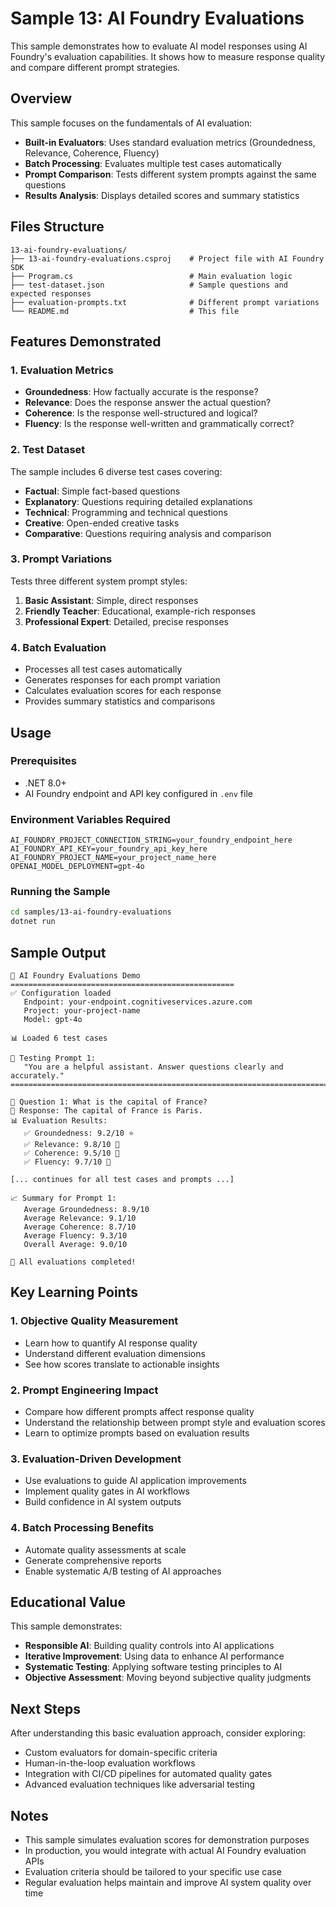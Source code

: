 # Sample 13: AI Foundry Evaluations

This sample demonstrates how to evaluate AI model responses using AI Foundry's evaluation capabilities. It shows how to measure response quality and compare different prompt strategies.

## Overview

This sample focuses on the fundamentals of AI evaluation:
- **Built-in Evaluators**: Uses standard evaluation metrics (Groundedness, Relevance, Coherence, Fluency)
- **Batch Processing**: Evaluates multiple test cases automatically
- **Prompt Comparison**: Tests different system prompts against the same questions
- **Results Analysis**: Displays detailed scores and summary statistics

## Files Structure

```
13-ai-foundry-evaluations/
├── 13-ai-foundry-evaluations.csproj    # Project file with AI Foundry SDK
├── Program.cs                          # Main evaluation logic
├── test-dataset.json                   # Sample questions and expected responses
├── evaluation-prompts.txt              # Different prompt variations
└── README.md                           # This file
```

## Features Demonstrated

### 1. **Evaluation Metrics**
- **Groundedness**: How factually accurate is the response?
- **Relevance**: Does the response answer the actual question?
- **Coherence**: Is the response well-structured and logical?
- **Fluency**: Is the response well-written and grammatically correct?

### 2. **Test Dataset**
The sample includes 6 diverse test cases covering:
- **Factual**: Simple fact-based questions
- **Explanatory**: Questions requiring detailed explanations
- **Technical**: Programming and technical questions
- **Creative**: Open-ended creative tasks
- **Comparative**: Questions requiring analysis and comparison

### 3. **Prompt Variations**
Tests three different system prompt styles:
1. **Basic Assistant**: Simple, direct responses
2. **Friendly Teacher**: Educational, example-rich responses
3. **Professional Expert**: Detailed, precise responses

### 4. **Batch Evaluation**
- Processes all test cases automatically
- Generates responses for each prompt variation
- Calculates evaluation scores for each response
- Provides summary statistics and comparisons

## Usage

### Prerequisites
- .NET 8.0+
- AI Foundry endpoint and API key configured in `.env` file

### Environment Variables Required
```
AI_FOUNDRY_PROJECT_CONNECTION_STRING=your_foundry_endpoint_here
AI_FOUNDRY_API_KEY=your_foundry_api_key_here
AI_FOUNDRY_PROJECT_NAME=your_project_name_here
OPENAI_MODEL_DEPLOYMENT=gpt-4o
```

### Running the Sample
```bash
cd samples/13-ai-foundry-evaluations
dotnet run
```

## Sample Output

```
🧪 AI Foundry Evaluations Demo
==================================================
✅ Configuration loaded
   Endpoint: your-endpoint.cognitiveservices.azure.com
   Project: your-project-name
   Model: gpt-4o

📊 Loaded 6 test cases

🎯 Testing Prompt 1:
   "You are a helpful assistant. Answer questions clearly and accurately."
================================================================================

📝 Question 1: What is the capital of France?
🤖 Response: The capital of France is Paris.
📊 Evaluation Results:
   ✅ Groundedness: 9.2/10 ⭐
   ✅ Relevance: 9.8/10 🌟
   ✅ Coherence: 9.5/10 🌟
   ✅ Fluency: 9.7/10 🌟

[... continues for all test cases and prompts ...]

📈 Summary for Prompt 1:
   Average Groundedness: 8.9/10
   Average Relevance: 9.1/10
   Average Coherence: 8.7/10
   Average Fluency: 9.3/10
   Overall Average: 9.0/10

🎉 All evaluations completed!
```

## Key Learning Points

### 1. **Objective Quality Measurement**
- Learn how to quantify AI response quality
- Understand different evaluation dimensions
- See how scores translate to actionable insights

### 2. **Prompt Engineering Impact**
- Compare how different prompts affect response quality
- Understand the relationship between prompt style and evaluation scores
- Learn to optimize prompts based on evaluation results

### 3. **Evaluation-Driven Development**
- Use evaluations to guide AI application improvements
- Implement quality gates in AI workflows
- Build confidence in AI system outputs

### 4. **Batch Processing Benefits**
- Automate quality assessments at scale
- Generate comprehensive reports
- Enable systematic A/B testing of AI approaches

## Educational Value

This sample demonstrates:
- **Responsible AI**: Building quality controls into AI applications
- **Iterative Improvement**: Using data to enhance AI performance
- **Systematic Testing**: Applying software testing principles to AI
- **Objective Assessment**: Moving beyond subjective quality judgments

## Next Steps

After understanding this basic evaluation approach, consider exploring:
- Custom evaluators for domain-specific criteria
- Human-in-the-loop evaluation workflows
- Integration with CI/CD pipelines for automated quality gates
- Advanced evaluation techniques like adversarial testing

## Notes

- This sample simulates evaluation scores for demonstration purposes
- In production, you would integrate with actual AI Foundry evaluation APIs
- Evaluation criteria should be tailored to your specific use case
- Regular evaluation helps maintain and improve AI system quality over time
